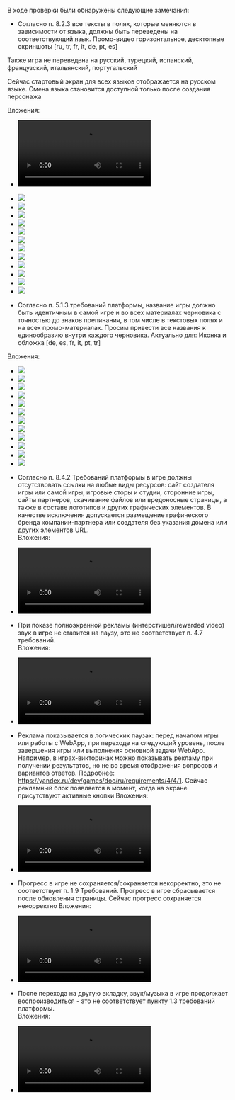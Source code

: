 <link rel="stylesheet" href="css/game.css">

В ходе проверки были обнаружены следующие замечания:

- Согласно п. 8.2.3 все тексты в полях, которые меняются в зависимости от языка, должны быть переведены на соответствующий язык. Промо-видео горизонтальное, десктопные скриншоты [ru, tr, fr, it, de, pt, es]

Также игра не переведена на русский, турецкий, испанский, французский, итальянский, португальский

Сейчас стартовый экран для всех языков отображается на русском языке. Смена языка становится доступной только после создания персонажа

Вложения:
- <video controls>
  <source src="https://games.s3.yandex.net/videos/297471/yba8gkna85gk35zpt2w71i0tgnljgeo6.mp4" type="video/mp4">
  Your browser does not support the video tag.
</video>

- <img src="https://modgames.s3.yandex.net/53b858f1-a48e-4cf8-89c9-9947eb000321">
- <img src="https://modgames.s3.yandex.net/ead9ad88-f272-4a16-ba08-399789ad04ae">
- <img src="https://modgames.s3.yandex.net/96a68e67-3351-43ec-9931-32a90785e577">
- <img src="https://modgames.s3.yandex.net/98ba80b8-e701-4541-a41a-1ab7695e1c78">
- <img src="https://modgames.s3.yandex.net/4a95b72b-f638-47fa-a862-78b8d896327f">
- <img src="https://modgames.s3.yandex.net/f17382d7-672f-41c8-9831-39b1df0db8dd">
- <img src="https://modgames.s3.yandex.net/cb15d243-4959-4ce8-87eb-971042d5f69e">
- <img src="https://modgames.s3.yandex.net/2e9fc412-1b4b-423c-affc-095466463d3b">
- <img src="https://modgames.s3.yandex.net/3f40204d-b1d5-40e5-8fe4-2651b720767d">
- <img src="https://modgames.s3.yandex.net/846372c2-341f-4293-9ac4-8cfc0d093eda">
- <img src="https://modgames.s3.yandex.net/2bab11ae-0a15-41b6-8657-71550fa47c50">
- <img src="https://modgames.s3.yandex.net/f62106db-a0f6-4716-8d2a-d432a499d623">

- Согласно п. 5.1.3 требований платформы, название игры должно быть идентичным в самой игре и во всех материалах черновика с точностью до знаков препинания, в том числе в текстовых полях и на всех промо-материалах. Просим привести все названия к единообразию внутри каждого черновика. Актуально для:  Иконка и обложка [de, es, fr, it, pt, tr]

Вложения:

- <img src="https://modgames.s3.yandex.net/2546f005-cd15-473b-8c36-7367042b7d19">
- <img src="https://modgames.s3.yandex.net/bd5d9b33-afbb-4571-8084-e46a34f8e86f">
- <img src="https://modgames.s3.yandex.net/09774507-7932-4ba7-913b-d1e5f193b820">
- <img src="https://modgames.s3.yandex.net/70ad8f09-79d1-4555-9453-3c4788f2b1b4">
- <img src="https://modgames.s3.yandex.net/83becd7f-21c9-4e2d-aff7-c0913a4eb14d">
- <img src="https://modgames.s3.yandex.net/17b7b458-b194-418e-878c-4a809da424d9">
- <img src="https://modgames.s3.yandex.net/de2d01ef-2834-4cd8-a5d8-b80fbc44f92e">
- <img src="https://modgames.s3.yandex.net/f76ae6de-f63f-4fdb-9636-225109404e2c">
- <img src="https://modgames.s3.yandex.net/9b9039a4-b51a-4b37-afbb-07c7fa2c83a0">
- <img src="https://modgames.s3.yandex.net/0c9da1e3-832f-4147-a4a3-3003d475e286">
- <img src="https://modgames.s3.yandex.net/03d663c0-e2ab-4ee2-8923-5eb802787efd">
- <img src="https://modgames.s3.yandex.net/ba0db13e-4e66-41d1-8f0d-897665db51fe">

- Согласно п. 8.4.2 Требований платформы в игре должны отсутствовать ссылки на любые виды ресурсов: сайт создателя игры или самой игры, игровые сторы и студии, сторонние игры, сайты партнеров, скачивание файлов или вредоносные страницы, а также в составе логотипов и других графических элементов. В качестве исключения допускается размещение графического бренда компании-партнера или создателя без указания домена или других элементов URL.  
Вложения:
- <video controls>
  <source src="https://modgames.s3.yandex.net/5d41f162-010a-439c-bcd5-d27f465ae346" type="video/mp4">
  Your browser does not support the video tag.
</video>

- При показе полноэкранной рекламы (интерстишел/rewarded video) звук в игре не ставится на паузу, это не соответствует п. 4.7 требований.  
Вложения:

- <video controls>
  <source src="https://modgames.s3.yandex.net/e8869ff6-6fd4-4159-86ba-587d7e4a212e" type="video/mp4">
  Your browser does not support the video tag.
</video>

- Реклама показывается в логических паузах: перед началом игры или работы с WebApp, при переходе на следующий уровень, после завершения игры или выполнения основной задачи WebApp. Например, в играх-викторинах можно показывать рекламу при получении результатов, но не во время отображения вопросов и вариантов ответов. Подробнее: https://yandex.ru/dev/games/doc/ru/requirements/4/4/1. Сейчас рекламный блок появляется в момент, когда на экране присутствуют активные кнопки
Вложения:

- <video controls>
  <source src="https://modgames.s3.yandex.net/49d9cf22-42d2-4b7c-91dd-dee976b5973f" type="video/mp4">
  Your browser does not support the video tag.
</video>

- Прогресс в игре не сохраняется/сохраняется некорректно, это не соответствует п. 1.9 Требований. Прогресс в игре сбрасывается после обновления страницы. Сейчас прогресс сохраняется некорректно
Вложения:

- <video controls>
  <source src="https://modgames.s3.yandex.net/77f03088-e44a-4abc-9b41-1d8232269b3f" type="video/mp4">
  Your browser does not support the video tag.
</video>

- После перехода на другую вкладку, звук/музыка в игре продолжает воспроизводиться - это не соответствует пункту 1.3 требований платформы.  
Вложения:

- <video controls>
  <source src="https://modgames.s3.yandex.net/52b487a4-7bb3-40c4-985d-cda736fd7a3f" type="video/mp4">
  Your browser does not support the video tag.
</video>